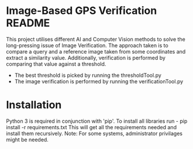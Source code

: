 # Image-Based GPS Verification README #
This project utilises different AI and Computer Vision methods
to solve the long-pressing issue of Image Verification. The approach
taken is to compare a query and a reference image taken from some coordinates
and extract a similarity value. Additionally, verification is performed by comparing
that value against a threshold.
- The best threshold is picked by running the thresholdTool.py
- The image verification is performed by running the verificationTool.py

# Installation #
Python 3 is required in conjunction with 'pip'.
To install all libraries run - pip install -r requirements.txt
This will get all the requirements needed and install them recursively.
Note: For some systems, administrator privilages might be needed.

